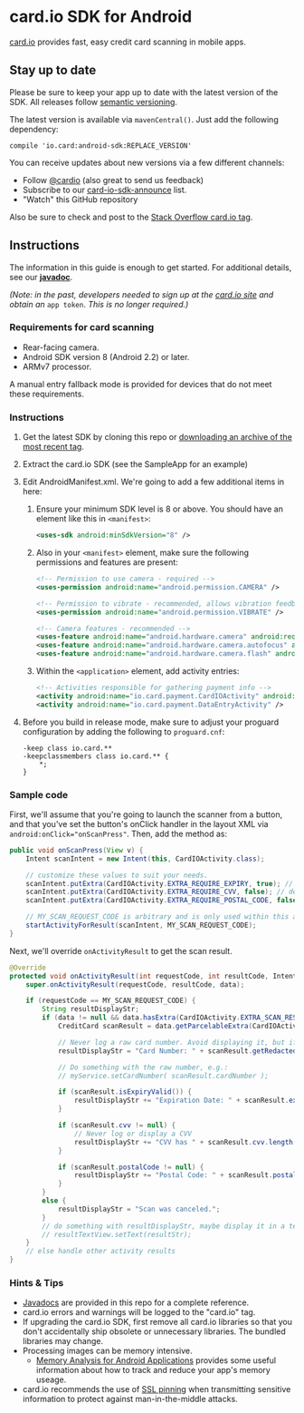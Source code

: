 card.io SDK for Android
========================

[card.io](https://www.card.io/) provides fast, easy credit card scanning in mobile apps.

Stay up to date
---------------

Please be sure to keep your app up to date with the latest version of the SDK.
All releases follow [semantic versioning](http://semver.org/).

The latest version is available via `mavenCentral()`.  Just add the following dependency:

```
compile 'io.card:android-sdk:REPLACE_VERSION'
```

You can receive updates about new versions via a few different channels:

* Follow [@cardio](https://twitter.com/cardio) (also great to send us feedback)
* Subscribe to our [card-io-sdk-announce](https://groups.google.com/forum/#!forum/card-io-sdk-announce) list.
* "Watch" this GitHub repository

Also be sure to check and post to the [Stack Overflow card.io tag](http://stackoverflow.com/questions/tagged/card.io).

Instructions
------------

The information in this guide is enough to get started. For additional details, see our **[javadoc](http://card-io.github.io/card.io-Android-SDK/)**.

*(Note: in the past, developers needed to sign up at the [card.io site](https://www.card.io) and obtain an* `app token`. *This is no longer required.)* 

### Requirements for card scanning

*   Rear-facing camera.
*   Android SDK version 8 (Android 2.2) or later.
*   ARMv7 processor.

A manual entry fallback mode is provided for devices that do not meet these requirements.

### Instructions

1. Get the latest SDK by cloning this repo or [downloading an archive of the most recent tag](https://github.com/card-io/card.io-Android-SDK/tags).

2. Extract the card.io SDK (see the SampleApp for an example)

3. Edit AndroidManifest.xml. We're going to add a few additional items in here:

    1. Ensure your minimum SDK level is 8 or above. You should have an element like this in `<manifest>`:


        ```xml
        <uses-sdk android:minSdkVersion="8" />
        ```

    2. Also in your `<manifest>` element, make sure the following permissions and features are present:

        ```xml
        <!-- Permission to use camera - required -->
        <uses-permission android:name="android.permission.CAMERA" />

        <!-- Permission to vibrate - recommended, allows vibration feedback on scan -->
        <uses-permission android:name="android.permission.VIBRATE" />

        <!-- Camera features - recommended -->
        <uses-feature android:name="android.hardware.camera" android:required="false" />
        <uses-feature android:name="android.hardware.camera.autofocus" android:required="false" />
        <uses-feature android:name="android.hardware.camera.flash" android:required="false" />
        ```

    3. Within the `<application>` element, add activity entries:

        ```xml
        <!-- Activities responsible for gathering payment info -->
        <activity android:name="io.card.payment.CardIOActivity" android:configChanges="keyboardHidden|orientation" />
        <activity android:name="io.card.payment.DataEntryActivity" />
        ```

4. Before you build in release mode, make sure to adjust your proguard configuration by adding the following to `proguard.cnf`:

    ```
    -keep class io.card.**
    -keepclassmembers class io.card.** {
        *;
    }
    ```

### Sample code

First, we'll assume that you're going to launch the scanner from a button, and that you've set the button's onClick handler in the layout XML via `android:onClick="onScanPress"`. Then, add the method as:

```java
public void onScanPress(View v) {
    Intent scanIntent = new Intent(this, CardIOActivity.class);

    // customize these values to suit your needs.
    scanIntent.putExtra(CardIOActivity.EXTRA_REQUIRE_EXPIRY, true); // default: true
    scanIntent.putExtra(CardIOActivity.EXTRA_REQUIRE_CVV, false); // default: false
    scanIntent.putExtra(CardIOActivity.EXTRA_REQUIRE_POSTAL_CODE, false); // default: false

    // MY_SCAN_REQUEST_CODE is arbitrary and is only used within this activity.
    startActivityForResult(scanIntent, MY_SCAN_REQUEST_CODE);
}
```

Next, we'll override `onActivityResult` to get the scan result.

```java
@Override
protected void onActivityResult(int requestCode, int resultCode, Intent data) {
    super.onActivityResult(requestCode, resultCode, data);

    if (requestCode == MY_SCAN_REQUEST_CODE) {
        String resultDisplayStr;
        if (data != null && data.hasExtra(CardIOActivity.EXTRA_SCAN_RESULT)) {
            CreditCard scanResult = data.getParcelableExtra(CardIOActivity.EXTRA_SCAN_RESULT);

            // Never log a raw card number. Avoid displaying it, but if necessary use getFormattedCardNumber()
            resultDisplayStr = "Card Number: " + scanResult.getRedactedCardNumber() + "\n";

            // Do something with the raw number, e.g.:
            // myService.setCardNumber( scanResult.cardNumber );

            if (scanResult.isExpiryValid()) {
                resultDisplayStr += "Expiration Date: " + scanResult.expiryMonth + "/" + scanResult.expiryYear + "\n";
            }

            if (scanResult.cvv != null) {
                // Never log or display a CVV
                resultDisplayStr += "CVV has " + scanResult.cvv.length() + " digits.\n";
            }

            if (scanResult.postalCode != null) {
                resultDisplayStr += "Postal Code: " + scanResult.postalCode + "\n";
            }
        }
        else {
            resultDisplayStr = "Scan was canceled.";
        }
        // do something with resultDisplayStr, maybe display it in a textView
        // resultTextView.setText(resultStr);
    }
    // else handle other activity results
}
```

### Hints &amp; Tips

* [Javadocs](http://card-io.github.io/card.io-Android-SDK/) are provided in this repo for a complete reference.
* card.io errors and warnings will be logged to the "card.io" tag.
* If upgrading the card.io SDK, first remove all card.io libraries so that you don't accidentally ship obsolete or unnecessary libraries. The bundled libraries may change.
* Processing images can be memory intensive.
    * [Memory Analysis for Android Applications](http://android-developers.blogspot.com/2011/03/memory-analysis-for-android.html) provides some useful information about how to track and reduce your app's memory useage.
* card.io recommends the use of [SSL pinning](http://blog.thoughtcrime.org/authenticity-is-broken-in-ssl-but-your-app-ha) when transmitting sensitive information to protect against man-in-the-middle attacks.
